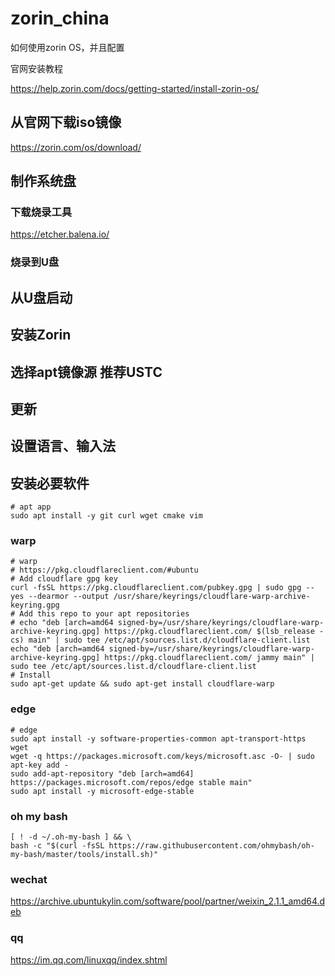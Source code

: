 # zorin_china

如何使用zorin OS，并且配置

官网安装教程

<https://help.zorin.com/docs/getting-started/install-zorin-os/>

## 从官网下载iso镜像

<https://zorin.com/os/download/>

## 制作系统盘

### 下载烧录工具

<https://etcher.balena.io/>

### 烧录到U盘

## 从U盘启动

## 安装Zorin

## 选择apt镜像源 推荐USTC

## 更新

## 设置语言、输入法

## 安装必要软件

```shell
# apt app
sudo apt install -y git curl wget cmake vim
```

### warp

```shell
# warp
# https://pkg.cloudflareclient.com/#ubuntu
# Add cloudflare gpg key
curl -fsSL https://pkg.cloudflareclient.com/pubkey.gpg | sudo gpg --yes --dearmor --output /usr/share/keyrings/cloudflare-warp-archive-keyring.gpg
# Add this repo to your apt repositories
# echo "deb [arch=amd64 signed-by=/usr/share/keyrings/cloudflare-warp-archive-keyring.gpg] https://pkg.cloudflareclient.com/ $(lsb_release -cs) main" | sudo tee /etc/apt/sources.list.d/cloudflare-client.list
echo "deb [arch=amd64 signed-by=/usr/share/keyrings/cloudflare-warp-archive-keyring.gpg] https://pkg.cloudflareclient.com/ jammy main" | sudo tee /etc/apt/sources.list.d/cloudflare-client.list
# Install
sudo apt-get update && sudo apt-get install cloudflare-warp
```

### edge

```shell
# edge
sudo apt install -y software-properties-common apt-transport-https wget
wget -q https://packages.microsoft.com/keys/microsoft.asc -O- | sudo apt-key add -
sudo add-apt-repository "deb [arch=amd64] https://packages.microsoft.com/repos/edge stable main"
sudo apt install -y microsoft-edge-stable
```

### oh my bash

```shell
[ ! -d ~/.oh-my-bash ] && \
bash -c "$(curl -fsSL https://raw.githubusercontent.com/ohmybash/oh-my-bash/master/tools/install.sh)"
```

### wechat

<https://archive.ubuntukylin.com/software/pool/partner/weixin_2.1.1_amd64.deb>

### qq

<https://im.qq.com/linuxqq/index.shtml>
